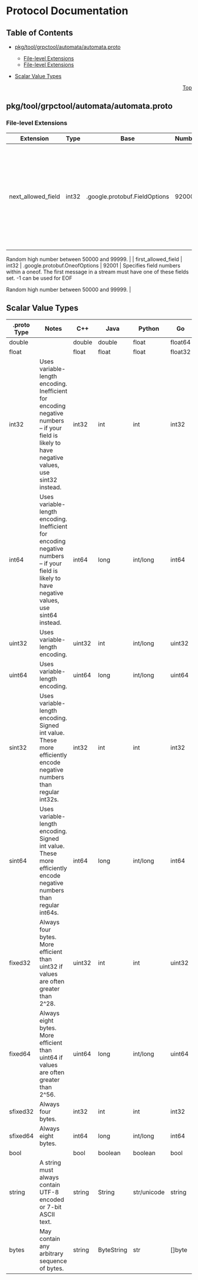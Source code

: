 # Protocol Documentation
<a name="top"></a>

## Table of Contents

- [pkg/tool/grpctool/automata/automata.proto](#pkg_tool_grpctool_automata_automata-proto)
    - [File-level Extensions](#pkg_tool_grpctool_automata_automata-proto-extensions)
    - [File-level Extensions](#pkg_tool_grpctool_automata_automata-proto-extensions)
  
- [Scalar Value Types](#scalar-value-types)



<a name="pkg_tool_grpctool_automata_automata-proto"></a>
<p align="right"><a href="#top">Top</a></p>

## pkg/tool/grpctool/automata/automata.proto


 

 


<a name="pkg_tool_grpctool_automata_automata-proto-extensions"></a>

### File-level Extensions
| Extension | Type | Base | Number | Description |
| --------- | ---- | ---- | ------ | ----------- |
| next_allowed_field | int32 | .google.protobuf.FieldOptions | 92000 | Specifies field numbers within a oneof. The next message in a stream must have one of these fields set. -1 can be used for EOF

Random high number between 50000 and 99999. |
| first_allowed_field | int32 | .google.protobuf.OneofOptions | 92001 | Specifies field numbers within a oneof. The first message in a stream must have one of these fields set. -1 can be used for EOF

Random high number between 50000 and 99999. |

 

 



## Scalar Value Types

| .proto Type | Notes | C++ | Java | Python | Go | C# | PHP | Ruby |
| ----------- | ----- | --- | ---- | ------ | -- | -- | --- | ---- |
| <a name="double" /> double |  | double | double | float | float64 | double | float | Float |
| <a name="float" /> float |  | float | float | float | float32 | float | float | Float |
| <a name="int32" /> int32 | Uses variable-length encoding. Inefficient for encoding negative numbers – if your field is likely to have negative values, use sint32 instead. | int32 | int | int | int32 | int | integer | Bignum or Fixnum (as required) |
| <a name="int64" /> int64 | Uses variable-length encoding. Inefficient for encoding negative numbers – if your field is likely to have negative values, use sint64 instead. | int64 | long | int/long | int64 | long | integer/string | Bignum |
| <a name="uint32" /> uint32 | Uses variable-length encoding. | uint32 | int | int/long | uint32 | uint | integer | Bignum or Fixnum (as required) |
| <a name="uint64" /> uint64 | Uses variable-length encoding. | uint64 | long | int/long | uint64 | ulong | integer/string | Bignum or Fixnum (as required) |
| <a name="sint32" /> sint32 | Uses variable-length encoding. Signed int value. These more efficiently encode negative numbers than regular int32s. | int32 | int | int | int32 | int | integer | Bignum or Fixnum (as required) |
| <a name="sint64" /> sint64 | Uses variable-length encoding. Signed int value. These more efficiently encode negative numbers than regular int64s. | int64 | long | int/long | int64 | long | integer/string | Bignum |
| <a name="fixed32" /> fixed32 | Always four bytes. More efficient than uint32 if values are often greater than 2^28. | uint32 | int | int | uint32 | uint | integer | Bignum or Fixnum (as required) |
| <a name="fixed64" /> fixed64 | Always eight bytes. More efficient than uint64 if values are often greater than 2^56. | uint64 | long | int/long | uint64 | ulong | integer/string | Bignum |
| <a name="sfixed32" /> sfixed32 | Always four bytes. | int32 | int | int | int32 | int | integer | Bignum or Fixnum (as required) |
| <a name="sfixed64" /> sfixed64 | Always eight bytes. | int64 | long | int/long | int64 | long | integer/string | Bignum |
| <a name="bool" /> bool |  | bool | boolean | boolean | bool | bool | boolean | TrueClass/FalseClass |
| <a name="string" /> string | A string must always contain UTF-8 encoded or 7-bit ASCII text. | string | String | str/unicode | string | string | string | String (UTF-8) |
| <a name="bytes" /> bytes | May contain any arbitrary sequence of bytes. | string | ByteString | str | []byte | ByteString | string | String (ASCII-8BIT) |


